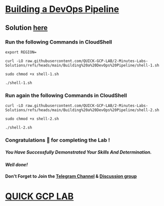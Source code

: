# [Building a DevOps Pipeline](https://www.cloudskillsboost.google/paths/20/course_templates/41/labs/489843)

## Solution [here](https://youtu.be/t8zpapD6AmE)

### Run the following Commands in CloudShell

```
export REGION=
```
```
curl -LO raw.githubusercontent.com/QUICK-GCP-LAB/2-Minutes-Labs-Solutions/refs/heads/main/Building%20a%20DevOps%20Pipeline/shell-1.sh

sudo chmod +x shell-1.sh

./shell-1.sh
```

### Run again the following Commands in CloudShell

```
curl -LO raw.githubusercontent.com/QUICK-GCP-LAB/2-Minutes-Labs-Solutions/refs/heads/main/Building%20a%20DevOps%20Pipeline/shell-2.sh

sudo chmod +x shell-2.sh

./shell-2.sh
```

### Congratulations 🎉 for completing the Lab !

##### *You Have Successfully Demonstrated Your Skills And Determination.*

#### *Well done!*

#### Don't Forget to Join the [Telegram Channel](https://t.me/quickgcplab) & [Discussion group](https://t.me/quickgcplabchats)

# [QUICK GCP LAB](https://www.youtube.com/@quickgcplab)

